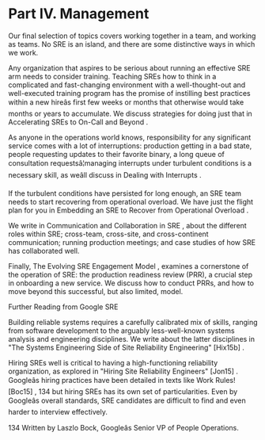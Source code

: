 # Part IV. Management

Our final selection of topics covers working together in a team, and working as teams. No SRE is an island, and there are some distinctive ways in which we work.

Any organization that aspires to be serious about running an effective SRE arm needs to consider training. Teaching SREs how to think in a complicated and fast-changing environment with a well-thought-out and well-executed training program has the promise of instilling best practices within a new hireâs first few weeks or months that otherwise would take months or years to accumulate. We discuss strategies for doing just that in Accelerating SREs to On-Call and Beyond .

As anyone in the operations world knows, responsibility for any significant service comes with a lot of interruptions: production getting in a bad state, people requesting updates to their favorite binary, a long queue of consultation requestsâ¦managing interrupts under turbulent conditions is a necessary skill, as weâll discuss in Dealing with Interrupts .

If the turbulent conditions have persisted for long enough, an SRE team needs to start recovering from operational overload. We have just the flight plan for you in Embedding an SRE to Recover from Operational Overload .

We write in Communication and Collaboration in SRE , about the different roles within SRE; cross-team, cross-site, and cross-continent communication; running production meetings; and case studies of how SRE has collaborated well.

Finally, The Evolving SRE Engagement Model , examines a cornerstone of the operation of SRE: the production readiness review (PRR), a crucial step in onboarding a new service. We discuss how to conduct PRRs, and how to move beyond this successful, but also limited, model.

Further Reading from Google SRE

Building reliable systems requires a carefully calibrated mix of skills, ranging from software development to the arguably less-well-known systems analysis and engineering disciplines. We write about the latter disciplines in "The Systems Engineering Side of Site Reliability Engineering" [Hix15b] .

Hiring SREs well is critical to having a high-functioning reliability organization, as explored in "Hiring Site Reliability Engineers" [Jon15] . Googleâs hiring practices have been detailed in texts like Work Rules! [Boc15] , 134 but hiring SREs has its own set of particularities. Even by Googleâs overall standards, SRE candidates are difficult to find and even harder to interview effectively.

134 Written by Laszlo Bock, Googleâs Senior VP of People Operations.